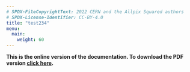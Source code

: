 ```yaml
---
# SPDX-FileCopyrightText: 2022 CERN and the Allpix Squared authors
# SPDX-License-Identifier: CC-BY-4.0
title: "test234"
menu:
  main:
    weight: 60
---
```


**This is the online version of the documentation. To download the PDF version
[click here](/usermanual/allpix-manual-latest.pdf).**
